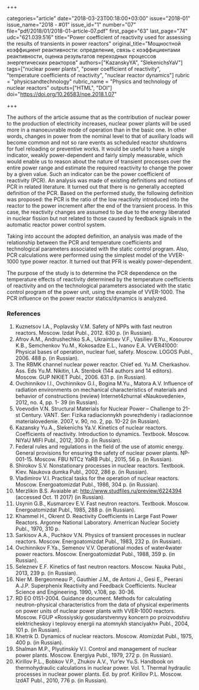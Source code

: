 +++

categories="article"
date="2018-03-23T00:18:00+03:00"
issue="2018-01"
issue_name="2018 - #01"
issue_id="1"
number="07"
file="pdf/2018/01/2018-01-article-07.pdf"
first_page="63"
last_page="74"
udc="621.039.516"
title="Power coefficient of reactivity used for assessing the results of transients in power reactors"
original_title="Мощностной коэффициент реактивности: определение, связь с коэффициентами реактивности, оценка результатов переходных процессов энергетических реакторов"
authors=["KazanskyYA", "SlekenichsYaV"]
tags=["nuclear power plants", "power coefficient of reactivity", "temperature coefficients of reactivity", "nuclear reactor dynamics"]
rubric = "physicsandtechnology"
rubric_name = "Physics and technology of nuclear reactors"
outputs=["HTML", "DOI"]
doi="https://doi.org/10.26583/npe.2018.1.07"

+++

The authors of the article assume that as the contribution of nuclear power to the production of electricity increases, nuclear power plants will be used more in a manoeuvrable mode of operation than in the basic one. In other words, changes in power from the nominal level to that of auxiliary loads will become common and not so rare events as scheduled reactor shutdowns for fuel reloading or preventive works. It would be useful to have a single indicator, weakly power-dependent and fairly simply measurable, which would enable us to reason about the nature of transient processes over the entire power range and estimate the required reactivity to change the power by a given value. Such an indicator can be the power coefficient of reactivity (PCR). An analysis was made of existing definitions and notions of PCR in related literature. It turned out that there is no generally accepted definition of the PCR. Based on the performed study, the following definition was proposed: the PCR is the ratio of the low reactivity introduced into the reactor to the power increment after the end of the transient process. In this case, the reactivity changes are assumed to be due to the energy liberated in nuclear fission but not related to those caused by feedback signals in the automatic reactor power control system.

Taking into account the adopted definition, an analysis was made of the relationship between the PCR and temperature coefficients and technological parameters associated with the static control program. Also, PCR calculations were performed using the simplest model of the VVER-1000 type power reactor. It turned out that PFR is weakly power-dependent.

The purpose of the study is to determine the PCR dependence on the temperature effects of reactivity determined by the temperature coefficients of reactivity and on the technological parameters associated with the static control program of the power unit, using the example of VVER-1000. The PCR influence on the power reactor statics/dynamics is analyzed.

### References

1. Kuznetsov I.A., Poplavsky V.M. Safety of NPPs with fast neutron reactors. Мoscow. Izdat Publ., 2012. 630 p. (in Russian).
2. Afrov A.M., Andrushechko S.A., Ukraintsev V.F., Vasiliev B.Yu., Kosourov K.B., Semchenkov Yu.M., Kokosadze E.L., Ivanov E.A. VVER41000: Physical bases of operation, nuclear fuel, safety. Moscow. LOGOS Publ., 2006. 488 p. (in Russian).
3. The RBMK channel nuclear power reactor. Chief ed. Yu.M. Cherkashov. Ass. Eds Yu.M. Nikitin, I.A. Stenbok (144 authors and 14 editors). Moscow. GUP NIKIET Publ., 2006. 631 p. (in Russian).
4. Ovchinnikov I.I., Ovchinnikov G.I., Bogina M.Yu., Matora A.V. Influence of radiation environments on mechanical characteristics of materials and behavior of constructions (review) Internet4zhurnal «Naukovedenie», 2012, no. 4, pp. 1- 39 (in Russian).
5. Voevodin V.N. Structural Materials for Nuclear Power – Challenge to 21-st Century. VANT. Ser: Fizika radiacionnykh povrezhdeniy i radiacionnoe materialovedenie. 2007, v. 90, no. 2, pp. 10-22 (in Russian).
6. Kazansky Yu.A., Slekenichs Ya.V. Kinetics of nuclear reactors. Coefficients of reactivity. Introduction to dynamics. Textbook. Moscow. NIYaU MIFI Publ., 2012, 300 p. (in Russian).
7. Federal rules and regulations in the field of the use of atomic energy. General provisions for ensuring the safety of nuclear power plants. NP-001-15. Moscow. FBU NTCz YaRB Publ., 2015, 56 p. (in Russian).
8. Shirokov S.V. Nonstationary processes in nuclear reactors. Textbook. Kiev. Naukova dumka Publ., 2002, 286 p. (in Russian).
9. Vladimirov V.I. Practical tasks for the operation of nuclear reactors. Moscow. Energoatomizdat Publ., 1986, 304 p. (in Russian).
10. Merzlikin B.S. Avaiable at: http://www.studfiles.ru/preview/6224394 (accessed Oct. 11 2017) (in Russian).
11. Usynin G.B., Kusmarcev E.V. Fast neutron reactors. Textbook. Moscow. Energoatomizdat Publ., 1985, 288 p. (in Russian).
12. Khammel H., Okrent D. Reactivity Coefficients in Large Fast Power Reactors. Argonne National Laboratory. Amerrican Nuclear Society Publ., 1970, 310 p.
13. Sarkisov A.A., Puchkov V.N. Physics of transient processes in nuclear reactors. Moscow. Energoatomizdat Publ., 1983, 232 p. (in Russian).
14. Ovchinnikov F.Ya., Semenov V.V. Operational modes of water4water power reactors. Moscow. Energoatomizdat Publ., 1988, 359 p. (in Russian). 
15. Seleznev E.F. Kinetics of fast neutron reactors. Moscow. Nauka Publ., 2013, 239 p. (in Russian).
16. Nier M. Bergeonneau P., Gauthier J.M., de Antoni J., Gesi E., Peerani A.J.P. Superphenix Reactivity and Feedback Coefficients. Nuclear Science and Engineering. 1990, v.108, pp. 30-36.
17. RD EO 0151-2004. Guidance document. Methods for calculating neutron-physical characteristics from the data of physical experiments on power units of nuclear power plants with VVER-1000 reactors. Moscow. FGUP «Rossiyskiy gosudarstvennyy koncern po proizvodstvu elektricheskoy i teplovoy energii na atomnykh stanciyakh» Publ., 2004, 101 p. (in Russian).
18. Khetrik D. Dynamics of nuclear reactors. Moscow. Atomizdat Publ., 1975, 400 p. (in Russian).
19. Shalman M.P., Plyutinskiy V.I. Control and management of nuclear power plants. Moscow. Energiya Publ., 1979, 272 p. (in Russian).
20. Kirillov P.L., Bobkov V.P., Zhukov A.V., Yur’ev Yu.S. Handbook on thermohydraulic calculations in nuclear power. Vol. 1. Thermal hydraulic processes in nuclear power plants. Ed. by prof. Kirillov P.L. Moscow. IzdAT Publ., 2010, 776 p. (in Russian).